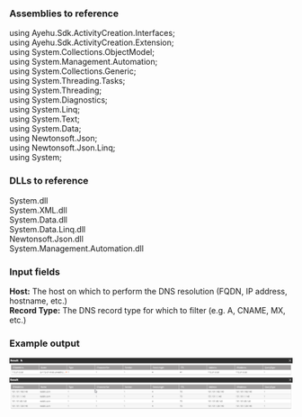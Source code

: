 ### Assemblies to reference

using Ayehu.Sdk.ActivityCreation.Interfaces;<br>
using Ayehu.Sdk.ActivityCreation.Extension;<br>
using System.Collections.ObjectModel;<br>
using System.Management.Automation;<br>
using System.Collections.Generic;<br>
using System.Threading.Tasks;<br>
using System.Threading;<br>
using System.Diagnostics;<br>
using System.Linq;<br>
using System.Text;<br>
using System.Data;<br>
using Newtonsoft.Json;<br>
using Newtonsoft.Json.Linq;<br>
using System;<br>

### DLLs to reference

System.dll<br>
System.XML.dll<br>
System.Data.dll<br>
System.Data.Linq.dll<br>
Newtonsoft.Json.dll<br>
System.Management.Automation.dll

### Input fields

<b>Host:</b> The host on which to perform the DNS resolution (FQDN, IP address, hostname, etc.)<br>
<b>Record Type:</b> The DNS record type for which to filter (e.g. A, CNAME, MX, etc.)

### Example output

<img src="https://raw.githubusercontent.com/Ayehu/custom-activities/master/ResolveDNS/screenshots/activity_example_1_output.png">
<img src="https://raw.githubusercontent.com/Ayehu/custom-activities/master/ResolveDNS/screenshots/activity_example_2_output.png">
